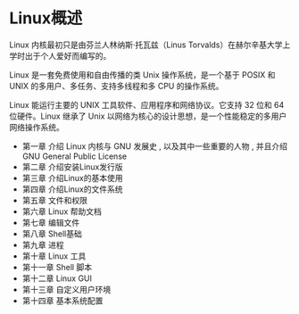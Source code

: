 # Linux概述

Linux 内核最初只是由芬兰人林纳斯·托瓦兹（Linus Torvalds）在赫尔辛基大学上学时出于个人爱好而编写的。

Linux 是一套免费使用和自由传播的类 Unix 操作系统，是一个基于 POSIX 和 UNIX 的多用户、多任务、支持多线程和多 CPU 的操作系统。

Linux 能运行主要的 UNIX 工具软件、应用程序和网络协议。它支持 32 位和 64 位硬件。Linux 继承了 Unix 以网络为核心的设计思想，是一个性能稳定的多用户网络操作系统。

- 第一章 介绍 Linux 内核与 GNU 发展史 , 以及其中一些重要的人物 , 并且介绍 GNU General Public License
- 第二章 介绍安装Linux发行版
- 第三章 介绍Linux的基本使用
- 第四章 介绍Linux的文件系统
- 第五章 文件和权限
- 第六章 Linux 帮助文档
- 第七章 编辑文件
- 第八章 Shell基础
- 第九章 进程
- 第十章 Linux 工具
- 第十一章 Shell 脚本
- 第十二章 Linux GUI
- 第十三章 自定义用户环境
- 第十四章 基本系统配置
